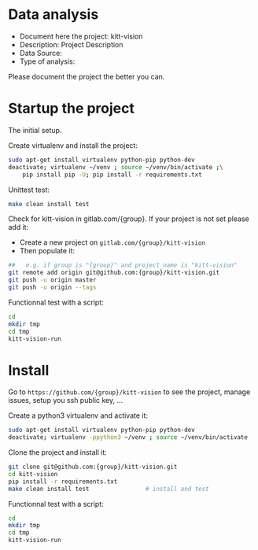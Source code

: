 # Data analysis
- Document here the project: kitt-vision
- Description: Project Description
- Data Source:
- Type of analysis:

Please document the project the better you can.

# Startup the project

The initial setup.

Create virtualenv and install the project:
```bash
sudo apt-get install virtualenv python-pip python-dev
deactivate; virtualenv ~/venv ; source ~/venv/bin/activate ;\
    pip install pip -U; pip install -r requirements.txt
```

Unittest test:
```bash
make clean install test
```

Check for kitt-vision in gitlab.com/{group}.
If your project is not set please add it:

- Create a new project on `gitlab.com/{group}/kitt-vision`
- Then populate it:

```bash
##   e.g. if group is "{group}" and project_name is "kitt-vision"
git remote add origin git@github.com:{group}/kitt-vision.git
git push -u origin master
git push -u origin --tags
```

Functionnal test with a script:

```bash
cd
mkdir tmp
cd tmp
kitt-vision-run
```

# Install

Go to `https://github.com/{group}/kitt-vision` to see the project, manage issues,
setup you ssh public key, ...

Create a python3 virtualenv and activate it:

```bash
sudo apt-get install virtualenv python-pip python-dev
deactivate; virtualenv -ppython3 ~/venv ; source ~/venv/bin/activate
```

Clone the project and install it:

```bash
git clone git@github.com:{group}/kitt-vision.git
cd kitt-vision
pip install -r requirements.txt
make clean install test                # install and test
```
Functionnal test with a script:

```bash
cd
mkdir tmp
cd tmp
kitt-vision-run
```
